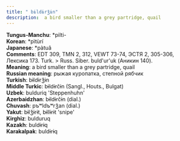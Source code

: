 ```yaml
---
title: " bɨldɨrǯɨn"
description:  a bird smaller than a grey partridge, quail
---
```


<strong>Tungus-Manchu</strong>:  *pilti-<br>
<strong>Korean</strong>:  *pìtùrí<br>
<strong>Japanese</strong>:  *pàtuâ<br>
<strong>Comments</strong>:  EDT 309, TMN 2, 312, VEWT 73-74, ЭСТЯ 2, 305-306, Лексика 173. Turk. > Russ. Siber. buld'ur'uk (Аникин 140).<br>
<strong>Meaning</strong>:  a bird smaller than a grey partridge, quail<br>
<strong>Russian meaning</strong>:  рыжая куропатка, степной рябчик<br>
<strong>Turkish</strong>:  bɨldɨrǯɨn<br>
<strong>Middle Turkic</strong>:  bɨldɨrčɨn (Sangl., Houts., Bulgat)<br>
<strong>Uzbek</strong>:  bulduriq 'Steppenhuhn'<br>
<strong>Azerbaidzhan</strong>:  bɨldɨrčɨn (dial.)<br>
<strong>Chuvash</strong>:  pъʷldъʷrǯan (dial.)<br>
<strong>Yakut</strong>:  bɨlǯɨrɨt, bɨllɨrɨt 'snipe'<br>
<strong>Kirghiz</strong>:  bulduruq<br>
<strong>Kazakh</strong>:  buldɨrɨq<br>
<strong>Karakalpak</strong>:  buldɨrɨq<br>


